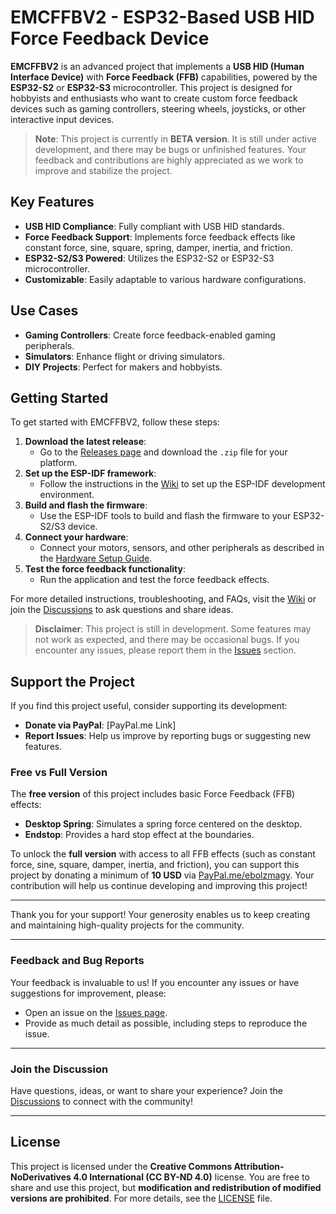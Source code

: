 # EMCFFBV2 - ESP32-Based USB HID Force Feedback Device

**EMCFFBV2** is an advanced project that implements a **USB HID (Human Interface Device)** with **Force Feedback (FFB)** capabilities, powered by the **ESP32-S2** or **ESP32-S3** microcontroller. This project is designed for hobbyists and enthusiasts who want to create custom force feedback devices such as gaming controllers, steering wheels, joysticks, or other interactive input devices.

> **Note**: This project is currently in **BETA version**. It is still under active development, and there may be bugs or unfinished features. Your feedback and contributions are highly appreciated as we work to improve and stabilize the project.

## Key Features
- **USB HID Compliance**: Fully compliant with USB HID standards.
- **Force Feedback Support**: Implements force feedback effects like constant force, sine, square, spring, damper, inertia, and friction.
- **ESP32-S2/S3 Powered**: Utilizes the ESP32-S2 or ESP32-S3 microcontroller.
- **Customizable**: Easily adaptable to various hardware configurations.

## Use Cases
- **Gaming Controllers**: Create force feedback-enabled gaming peripherals.
- **Simulators**: Enhance flight or driving simulators.
- **DIY Projects**: Perfect for makers and hobbyists.

## Getting Started
To get started with EMCFFBV2, follow these steps:
1. **Download the latest release**:
   - Go to the [Releases page](https://github.com/ebolzMagy/EMCFFBV2/releases) and download the `.zip` file for your platform.
2. **Set up the ESP-IDF framework**:
   - Follow the instructions in the [Wiki](https://github.com/ebolzMagy/EMCFFBV2/wiki) to set up the ESP-IDF development environment.
3. **Build and flash the firmware**:
   - Use the ESP-IDF tools to build and flash the firmware to your ESP32-S2/S3 device.
4. **Connect your hardware**:
   - Connect your motors, sensors, and other peripherals as described in the [Hardware Setup Guide](https://github.com/ebolzMagy/EMCFFBV2/wiki/Hardware-Setup).
5. **Test the force feedback functionality**:
   - Run the application and test the force feedback effects.

For more detailed instructions, troubleshooting, and FAQs, visit the [Wiki](https://github.com/ebolzMagy/EMCFFBV2/wiki) or join the [Discussions](https://github.com/ebolzMagy/EMCFFBV2/discussions) to ask questions and share ideas.

> **Disclaimer**: This project is still in development. Some features may not work as expected, and there may be occasional bugs. If you encounter any issues, please report them in the [Issues](https://github.com/ebolzMagy/EMCFFBV2/issues) section.

## Support the Project
If you find this project useful, consider supporting its development:

- **Donate via PayPal**: [PayPal.me Link]
- **Report Issues**: Help us improve by reporting bugs or suggesting new features.

### Free vs Full Version
The **free version** of this project includes basic Force Feedback (FFB) effects:
- **Desktop Spring**: Simulates a spring force centered on the desktop.
- **Endstop**: Provides a hard stop effect at the boundaries.

To unlock the **full version** with access to all FFB effects (such as constant force, sine, square, damper, inertia, and friction), you can support this project by donating a minimum of **10 USD** via [PayPal.me/ebolzmagy](https://paypal.me/ebolzmagy). Your contribution will help us continue developing and improving this project!

---

Thank you for your support! Your generosity enables us to keep creating and maintaining high-quality projects for the community.

---

### **Feedback and Bug Reports**
Your feedback is invaluable to us! If you encounter any issues or have suggestions for improvement, please:
- Open an issue on the [Issues page](https://github.com/ebolzMagy/EMCFFBV2/issues).
- Provide as much detail as possible, including steps to reproduce the issue.

---

### **Join the Discussion**
Have questions, ideas, or want to share your experience? Join the [Discussions](https://github.com/ebolzMagy/EMCFFBV2/discussions) to connect with the community!

---

## License
This project is licensed under the **Creative Commons Attribution-NoDerivatives 4.0 International (CC BY-ND 4.0)** license. You are free to share and use this project, but **modification and redistribution of modified versions are prohibited**. For more details, see the [LICENSE](LICENSE) file.
